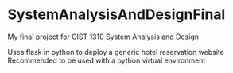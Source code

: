 # SystemAnalysisAndDesignFinal
My final project for CIST 1310 System Analysis and Design

Uses flask in python to deploy a generic hotel reservation website
Recommended to be used with a python virtual environment
